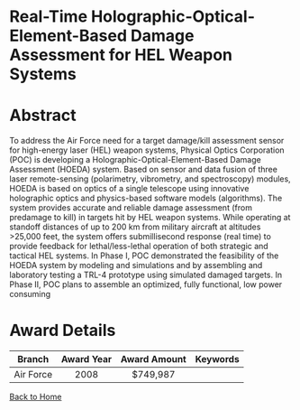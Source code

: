 
Real-Time Holographic-Optical-Element-Based Damage Assessment for HEL Weapon Systems
====================================================================================

# Abstract


To address the Air Force need for a target damage/kill assessment sensor for high-energy laser (HEL) weapon systems, Physical Optics Corporation (POC) is developing a Holographic-Optical-Element-Based Damage Assessment (HOEDA) system. Based on sensor and data fusion of three laser remote-sensing (polarimetry, vibrometry, and spectroscopy) modules, HOEDA is based on optics of a single telescope using innovative holographic optics and physics-based software models (algorithms). The system provides accurate and reliable damage assessment (from predamage to kill) in targets hit by HEL weapon systems. While operating at standoff distances of up to 200 km from military aircraft at altitudes &gt;25,000 feet, the system offers submillisecond response (real time) to provide feedback for lethal/less-lethal operation of both strategic and tactical HEL systems.  In Phase I, POC demonstrated the feasibility of the HOEDA system by modeling and simulations and by assembling and laboratory testing a TRL-4 prototype using simulated damaged targets. In Phase II, POC plans to assemble an optimized, fully functional, low power consuming  

# Award Details

|Branch|Award Year|Award Amount|Keywords|
| :---: | :---: | :---: | :---: |
|Air Force|2008|$749,987||
  
  


[Back to Home](https://github.com/chrischow/dod_sbir_awards#101)